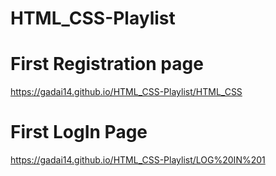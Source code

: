 # HTML_CSS-Playlist
# First Registration page 
 https://gadai14.github.io/HTML_CSS-Playlist/HTML_CSS
# First LogIn Page
 https://gadai14.github.io/HTML_CSS-Playlist/LOG%20IN%201
